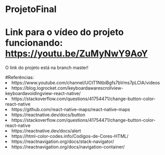 # ProjetoFinal
# Link para o vídeo do projeto funcionando: https://youtu.be/ZuMyNwY9AoY
O link do projeto está na branch master!
</p>#Referências:
<li>https://www.youtube.com/channel/UCtT1NtbiBgfs7bVms7pLCIA/videos
<li>https://blog.logrocket.com/keyboardawarescrollview-keyboardavoidingview-react-native/
<li>https://stackoverflow.com/questions/41754471/change-button-color-react-native
<li>https://github.com/react-native-maps/react-native-maps
<li>https://reactnative.dev/docs/button
<li>https://stackoverflow.com/questions/41754471/change-button-color-react-native
<li>https://reactnative.dev/docs/alert
<li>https://html-color-codes.info/Codigos-de-Cores-HTML/
<li>https://reactnavigation.org/docs/stack-navigator/
<li>https://reactnavigation.org/docs/navigation-container/
